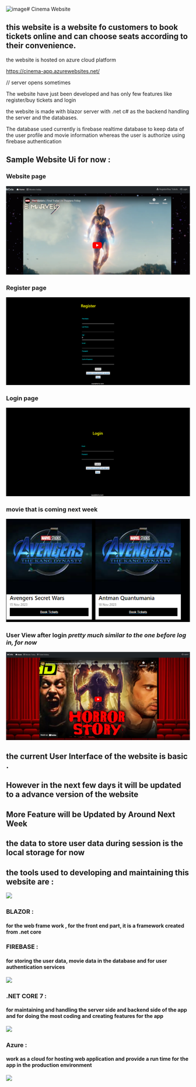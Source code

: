 ![image](https://github.com/navin20/blazorweb/assets/45535518/c130725c-dfe3-4821-a02c-30e9fdd10f1b)# Cinema Website

## this website is a website fo customers to book tickets online and can choose seats according to their convenience.

the website is hosted on azure cloud platform

https://cinema-app.azurewebsites.net/

// server opens sometimes


The website have just been developed and has only few features like register/buy tickets and login

the website is made with blazor server with .net c# as the backend handling the server and the databases.

The database used currently is firebase realtime database to keep data of the user profile and movie information whereas the user is authorize using firebase authentication 


## Sample Website Ui for now :

### Website page 
<img src= "Capture.PNG">

### Register page
<img src = "val.PNG">

### Login page
<img src = "val1.PNG">

### movie that is coming next week
<img src = "moviesample.PNG">

### User View after login *pretty much similar to the one before log in, for now*

<img src = "current details.PNG">


## the current User Interface of the website is basic .
## However in the next few days it will be updated to a advance version of the website

## More Feature will be Updated by Around Next Week


## the data to store user data during session is the local storage for now

## the tools used to developing and maintaining this website are :

<img src = "https://upload.wikimedia.org/wikipedia/commons/d/d0/Blazor.png" style = "width:100px">

### BLAZOR :
#### for the web frame work , for the front end part, it is a framework created from .net core 



### FIREBASE :
#### for storing the user data, movie data in the database and for user authentication services

<img src = "https://firebase.google.com/images/social.png">



### .NET CORE 7 :
#### for maintaining and handling the server side and backend side of the app and for doing the most coding and creating features for the app

<img src = "https://upload.wikimedia.org/wikipedia/commons/thumb/7/7d/Microsoft_.NET_logo.svg/800px-Microsoft_.NET_logo.svg.png">



### Azure :
#### work as a cloud for hosting web application and provide a run time for the app in the production environment

<img src = "https://assets.intersystems.com/dims4/default/2ef84bc/2147483647/strip/false/crop/473x266+154+0/resize/1200x675!/quality/90/?url=http%3A%2F%2Finter-systems-brightspot.s3.amazonaws.com%2Fe4%2Fe5%2Fc7728ffb4f60964a6e7d089905f0%2Fazure-logo-large.jpg">







